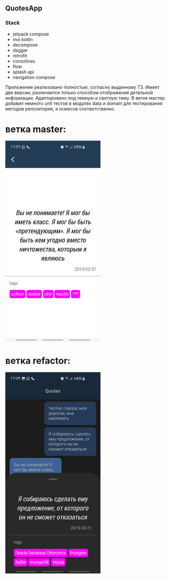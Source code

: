 ## QuotesApp

### Stack
- jetpack compose
- mvi kotlin 
- decompose
- dagger
- retrofit
- coroutines
- flow
- splash api
- navigation compose

Приложение реализовано полностью, согласно выданному ТЗ. 
Имеет две версии, различается только способом отображения детальной информации.
Адаптировано под темную и светлую тему.
В ветке мастер добавил немного unit тестов в модулях data и domain для тестирования методов репозитория, и юзкесов соответственно.  

# ветка master:

<img alt="Screenshot_1.jpg" src=".files%2FScreenshot_1.jpg" width="300"/>

# ветка refactor:

<img alt="Screenshot_2.jpg" src=".files%2FScreenshot_2.jpg" width="300"/>





